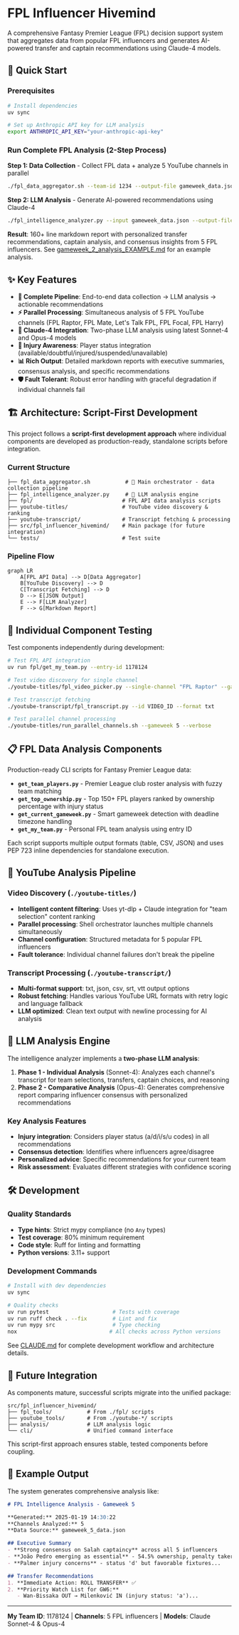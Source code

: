 # FPL Influencer Hivemind

A comprehensive Fantasy Premier League (FPL) decision support system that aggregates data from popular FPL influencers and generates AI-powered transfer and captain recommendations using Claude-4 models.

## 🚀 Quick Start

### Prerequisites
```bash
# Install dependencies
uv sync

# Set up Anthropic API key for LLM analysis
export ANTHROPIC_API_KEY="your-anthropic-api-key"
```

### Run Complete FPL Analysis (2-Step Process)

**Step 1: Data Collection** - Collect FPL data + analyze 5 YouTube channels in parallel
```bash
./fpl_data_aggregator.sh --team-id 1234 --output-file gameweek_data.json --verbose
```

**Step 2: LLM Analysis** - Generate AI-powered recommendations using Claude-4
```bash
./fpl_intelligence_analyzer.py --input gameweek_data.json --output-file analysis.md --verbose
```

**Result**: 160+ line markdown report with personalized transfer recommendations, captain analysis, and consensus insights from 5 FPL influencers. See [gameweek_2_analysis_EXAMPLE.md](./gameweek_2_analysis_EXAMPLE.md) for an example analysis.

## ✨ Key Features

- **🔄 Complete Pipeline**: End-to-end data collection → LLM analysis → actionable recommendations
- **⚡ Parallel Processing**: Simultaneous analysis of 5 FPL YouTube channels (FPL Raptor, FPL Mate, Let's Talk FPL, FPL Focal, FPL Harry)
- **🤖 Claude-4 Integration**: Two-phase LLM analysis using latest Sonnet-4 and Opus-4 models
- **🏥 Injury Awareness**: Player status integration (available/doubtful/injured/suspended/unavailable)
- **📊 Rich Output**: Detailed markdown reports with executive summaries, consensus analysis, and specific recommendations
- **🛡️ Fault Tolerant**: Robust error handling with graceful degradation if individual channels fail

## 🏗️ Architecture: Script-First Development

This project follows a **script-first development approach** where individual components are developed as production-ready, standalone scripts before integration.

### Current Structure

```
├── fpl_data_aggregator.sh           # 🎯 Main orchestrator - data collection pipeline
├── fpl_intelligence_analyzer.py     # 🧠 LLM analysis engine
├── fpl/                            # FPL API data analysis scripts
├── youtube-titles/                 # YouTube video discovery & ranking
├── youtube-transcript/             # Transcript fetching & processing
├── src/fpl_influencer_hivemind/    # Main package (for future integration)
└── tests/                          # Test suite
```

### Pipeline Flow

```mermaid
graph LR
    A[FPL API Data] --> D[Data Aggregator]
    B[YouTube Discovery] --> D
    C[Transcript Fetching] --> D
    D --> E[JSON Output]
    E --> F[LLM Analyzer]
    F --> G[Markdown Report]
```

## 🔧 Individual Component Testing

Test components independently during development:

```bash
# Test FPL API integration
uv run fpl/get_my_team.py --entry-id 1178124

# Test video discovery for single channel
./youtube-titles/fpl_video_picker.py --single-channel "FPL Raptor" --gameweek 5 --verbose

# Test transcript fetching
./youtube-transcript/fpl_transcript.py --id VIDEO_ID --format txt

# Test parallel channel processing
./youtube-titles/run_parallel_channels.sh --gameweek 5 --verbose
```

## 📋 FPL Data Analysis Components

Production-ready CLI scripts for Fantasy Premier League data:

- **`get_team_players.py`** - Premier League club roster analysis with fuzzy team matching
- **`get_top_ownership.py`** - Top 150+ FPL players ranked by ownership percentage with injury status
- **`get_current_gameweek.py`** - Smart gameweek detection with deadline timezone handling  
- **`get_my_team.py`** - Personal FPL team analysis using entry ID

Each script supports multiple output formats (table, CSV, JSON) and uses PEP 723 inline dependencies for standalone execution.

## 🎥 YouTube Analysis Pipeline

### Video Discovery (`./youtube-titles/`)
- **Intelligent content filtering**: Uses yt-dlp + Claude integration for "team selection" content ranking
- **Parallel processing**: Shell orchestrator launches multiple channels simultaneously
- **Channel configuration**: Structured metadata for 5 popular FPL influencers
- **Fault tolerance**: Individual channel failures don't break the pipeline

### Transcript Processing (`./youtube-transcript/`)
- **Multi-format support**: txt, json, csv, srt, vtt output options
- **Robust fetching**: Handles various YouTube URL formats with retry logic and language fallback
- **LLM optimized**: Clean text output with newline processing for AI analysis

## 🧠 LLM Analysis Engine

The intelligence analyzer implements a **two-phase LLM analysis**:

1. **Phase 1 - Individual Analysis** (Sonnet-4): Analyzes each channel's transcript for team selections, transfers, captain choices, and reasoning
2. **Phase 2 - Comparative Analysis** (Opus-4): Generates comprehensive report comparing influencer consensus with personalized recommendations

### Key Analysis Features
- **Injury integration**: Considers player status (a/d/i/s/u codes) in all recommendations
- **Consensus detection**: Identifies where influencers agree/disagree
- **Personalized advice**: Specific recommendations for your current team
- **Risk assessment**: Evaluates different strategies with confidence scoring

## 🛠️ Development

### Quality Standards
- **Type hints**: Strict mypy compliance (no `Any` types)
- **Test coverage**: 80% minimum requirement
- **Code style**: Ruff for linting and formatting
- **Python versions**: 3.11+ support

### Development Commands
```bash
# Install with dev dependencies
uv sync

# Quality checks
uv run pytest                    # Tests with coverage
uv run ruff check . --fix        # Lint and fix
uv run mypy src                  # Type checking
nox                             # All checks across Python versions
```

See [CLAUDE.md](./CLAUDE.md) for complete development workflow and architecture details.

## 🔮 Future Integration

As components mature, successful scripts migrate into the unified package:

```
src/fpl_influencer_hivemind/
├── fpl_tools/           # From ./fpl/ scripts
├── youtube_tools/       # From ./youtube-*/ scripts  
├── analysis/            # LLM analysis logic
└── cli/                 # Unified command interface
```

This script-first approach ensures stable, tested components before coupling.

## 🎯 Example Output

The system generates comprehensive analysis like:

```markdown
# FPL Intelligence Analysis - Gameweek 5

**Generated:** 2025-01-19 14:30:22
**Channels Analyzed:** 5
**Data Source:** gameweek_5_data.json

## Executive Summary
- **Strong consensus on Salah captaincy** across all 5 influencers
- **João Pedro emerging as essential** - 54.5% ownership, penalty taker
- **Palmer injury concerns** - status 'd' but favorable fixtures...

## Transfer Recommendations
1. **Immediate Action: ROLL TRANSFER** ✅
2. **Priority Watch List for GW6:**
   - Wan-Bissaka OUT → Milenković IN (injury status: 'a')...
```

---

**My Team ID**: 1178124 | **Channels**: 5 FPL influencers | **Models**: Claude Sonnet-4 & Opus-4